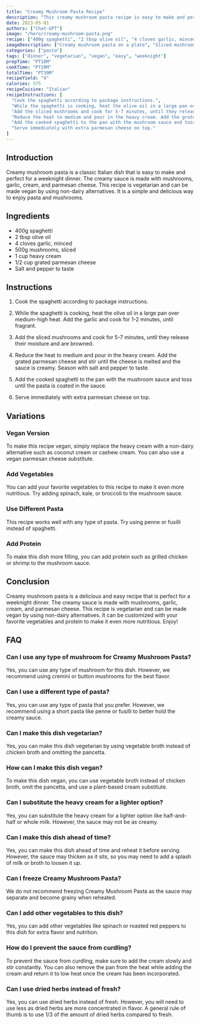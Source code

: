 ```yaml
---
title: "Creamy Mushroom Pasta Recipe"
description: "This creamy mushroom pasta recipe is easy to make and perfect for a weeknight dinner. The creamy sauce is made with mushrooms, garlic, cream, and parmesan cheese. This recipe is vegetarian and can be made vegan by using non-dairy alternatives."
date: 2023-05-01
authors: ["Chat-GPT"]
image: "/hero/creamy-mushroom-pasta.png"
recipe: ["400g spaghetti", "2 tbsp olive oil", "4 cloves garlic, minced", "500g mushrooms, sliced", "1 cup heavy cream", "1/2 cup grated parmesan cheese", "Salt and pepper to taste"]
imageDescription: ["Creamy mushroom pasta on a plate", "Sliced mushrooms", "Parmesan cheese", "Garlic"]
categories: ["pasta"]
tags: ["dinner", "vegetarian", "vegan", "easy", "weeknight"]
prepTime: "PT10M"
cookTime: "PT20M"
totalTime: "PT30M"
recipeYield: "4"
calories: 575
recipeCuisine: "Italian"
recipeInstructions: [
  "Cook the spaghetti according to package instructions.",
  "While the spaghetti is cooking, heat the olive oil in a large pan over medium-high heat. Add the garlic and cook for 1-2 minutes, until fragrant.",
  "Add the sliced mushrooms and cook for 5-7 minutes, until they release their moisture and are browned.",
  "Reduce the heat to medium and pour in the heavy cream. Add the grated parmesan cheese and stir until the cheese is melted and the sauce is creamy. Season with salt and pepper to taste.",
  "Add the cooked spaghetti to the pan with the mushroom sauce and toss until the pasta is coated in the sauce.",
  "Serve immediately with extra parmesan cheese on top."
]
---
```


## Introduction

Creamy mushroom pasta is a classic Italian dish that is easy to make and perfect for a weeknight dinner. The creamy sauce is made with mushrooms, garlic, cream, and parmesan cheese. This recipe is vegetarian and can be made vegan by using non-dairy alternatives. It is a simple and delicious way to enjoy pasta and mushrooms.

## Ingredients

- 400g spaghetti
- 2 tbsp olive oil
- 4 cloves garlic, minced
- 500g mushrooms, sliced
- 1 cup heavy cream
- 1/2 cup grated parmesan cheese
- Salt and pepper to taste

## Instructions

1. Cook the spaghetti according to package instructions.

2. While the spaghetti is cooking, heat the olive oil in a large pan over medium-high heat. Add the garlic and cook for 1-2 minutes, until fragrant.

3. Add the sliced mushrooms and cook for 5-7 minutes, until they release their moisture and are browned.

4. Reduce the heat to medium and pour in the heavy cream. Add the grated parmesan cheese and stir until the cheese is melted and the sauce is creamy. Season with salt and pepper to taste.

5. Add the cooked spaghetti to the pan with the mushroom sauce and toss until the pasta is coated in the sauce.

6. Serve immediately with extra parmesan cheese on top.

## Variations

### Vegan Version

To make this recipe vegan, simply replace the heavy cream with a non-dairy alternative such as coconut cream or cashew cream. You can also use a vegan parmesan cheese substitute.

### Add Vegetables

You can add your favorite vegetables to this recipe to make it even more nutritious. Try adding spinach, kale, or broccoli to the mushroom sauce.

### Use Different Pasta

This recipe works well with any type of pasta. Try using penne or fusilli instead of spaghetti.

### Add Protein

To make this dish more filling, you can add protein such as grilled chicken or shrimp to the mushroom sauce.

## Conclusion

Creamy mushroom pasta is a delicious and easy recipe that is perfect for a weeknight dinner. The creamy sauce is made with mushrooms, garlic, cream, and parmesan cheese. This recipe is vegetarian and can be made vegan by using non-dairy alternatives. It can be customized with your favorite vegetables and protein to make it even more nutritious. Enjoy!

## FAQ

### Can I use any type of mushroom for Creamy Mushroom Pasta?

Yes, you can use any type of mushroom for this dish. However, we recommend using cremini or button mushrooms for the best flavor.

### Can I use a different type of pasta?

Yes, you can use any type of pasta that you prefer. However, we recommend using a short pasta like penne or fusilli to better hold the creamy sauce.

### Can I make this dish vegetarian?

Yes, you can make this dish vegetarian by using vegetable broth instead of chicken broth and omitting the pancetta.

### How can I make this dish vegan?

To make this dish vegan, you can use vegetable broth instead of chicken broth, omit the pancetta, and use a plant-based cream substitute.

### Can I substitute the heavy cream for a lighter option?

Yes, you can substitute the heavy cream for a lighter option like half-and-half or whole milk. However, the sauce may not be as creamy.

### Can I make this dish ahead of time?

Yes, you can make this dish ahead of time and reheat it before serving. However, the sauce may thicken as it sits, so you may need to add a splash of milk or broth to loosen it up.

### Can I freeze Creamy Mushroom Pasta?

We do not recommend freezing Creamy Mushroom Pasta as the sauce may separate and become grainy when reheated.

### Can I add other vegetables to this dish?

Yes, you can add other vegetables like spinach or roasted red peppers to this dish for extra flavor and nutrition.

### How do I prevent the sauce from curdling?

To prevent the sauce from curdling, make sure to add the cream slowly and stir constantly. You can also remove the pan from the heat while adding the cream and return it to low heat once the cream has been incorporated.

### Can I use dried herbs instead of fresh?

Yes, you can use dried herbs instead of fresh. However, you will need to use less as dried herbs are more concentrated in flavor. A general rule of thumb is to use 1/3 of the amount of dried herbs compared to fresh.